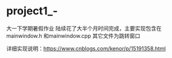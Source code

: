 # project1_-
大一下学期暑假作业
陆续花了大半个月时间完成，主要实现包含在mainwindow.h 和mainwindow.cpp 其它文件为跳转窗口

详细实现说明：https://www.cnblogs.com/kenor/p/15191358.html
